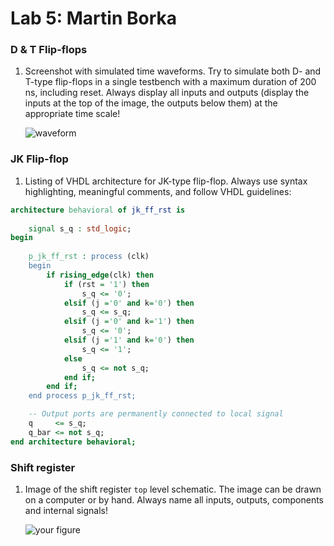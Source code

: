 # Lab 5: Martin Borka

### D & T Flip-flops

1. Screenshot with simulated time waveforms. Try to simulate both D- and T-type flip-flops in a single testbench with a maximum duration of 200 ns, including reset. Always display all inputs and outputs (display the inputs at the top of the image, the outputs below them) at the appropriate time scale!

   ![waveform](https://user-images.githubusercontent.com/65703172/224844617-cc1de288-9677-451a-9c41-29d4a137530b.png)


### JK Flip-flop

1. Listing of VHDL architecture for JK-type flip-flop. Always use syntax highlighting, meaningful comments, and follow VHDL guidelines:

```vhdl
architecture behavioral of jk_ff_rst is
    
    signal s_q : std_logic;
begin
    
    p_jk_ff_rst : process (clk)
    begin
        if rising_edge(clk) then
            if (rst = '1') then
                s_q <= '0';
            elsif (j ='0' and k='0') then
                s_q <= s_q;
            elsif (j ='0' and k='1') then
            	s_q <= '0';
            elsif (j ='1' and k='0') then
            	s_q <= '1';
            else
                s_q <= not s_q;
            end if;
        end if;
    end process p_jk_ff_rst;

    -- Output ports are permanently connected to local signal
    q     <= s_q;
    q_bar <= not s_q;
end architecture behavioral;
```

### Shift register

1. Image of the shift register `top` level schematic. The image can be drawn on a computer or by hand. Always name all inputs, outputs, components and internal signals!

   ![your figure]()
